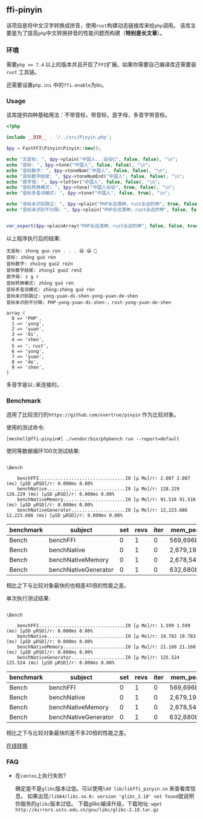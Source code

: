 ## ffi-pinyin

该项目是将中文汉字转换成拼音，使用`rust`构建动态链接库来给`php`调用。
该库主要是为了提高`php`中文转换拼音的性能问题而构建（__特别是长文章__）。

### 环境

需要`php >= 7.4` 以上的版本并且开启了`FFI`扩展。如果你需要自己编译库还需要装`rust` 工具链。

还需要设置`php.ini` 中的`ffi.enable`为`On`。

### Usage 

该库提供四种基础用法：不带音标，带音标，首字母，多音字带音标。

```php
<?php

include __DIR__ . '/../src/Pinyin.php';

$py = FastFFI\Pinyin\Pinyin::new();

echo "无音标: ", $py->plain("中国人...😄😄👩", false, false), "\n";
echo "音标: ", $py->tone("中国人", false, false), "\n";
echo "音标数字: ", $py->toneNum("中国人", false, false), "\n";
echo "音标数字结尾: ", $py->toneNumEnd("中国人", false, false), "\n";
echo "首字母: ", $py->letter("中国人", false, false), "\n";
echo "音标转换模式: ", $py->tone("中国人😄😄", true, false), "\n";
echo "音标多音词模式: ", $py->tone("中国人", false, true), "\n";

echo "音标未识别跳过: ", $py->plain("PHP永远滴神，rust永远的神", true, false, '-'), "\n";
echo "音标未识别不分隔: ", $py->plain("PHP永远滴神，rust永远的神", false, false, '-', true), "\n";


var_export($py->plainArray("PHP永远滴神，rust永远的神", false, false, true));
```

以上程序执行后的结果: 

```text
无音标: zhong guo ren . . . 😄 😄 👩
音标: zhōng guó rén
音标数字: zho1ng guo2 re2n
音标数字结尾: zhong1 guo2 ren2
首字母: z g r
音标转换模式: zhōng guó rén
音标多音词模式: zhōng:zhòng guó rén
音标未识别跳过: yong-yuan-di-shen-yong-yuan-de-shen
音标未识别不分隔: PHP-yong-yuan-di-shen-，rust-yong-yuan-de-shen

array (
  0 => 'PHP',
  1 => 'yong',
  2 => 'yuan',
  3 => 'di',
  4 => 'shen',
  5 => '，rust',
  6 => 'yong',
  7 => 'yuan',
  8 => 'de',
  9 => 'shen',
)
```

多音字是以`:`来连接的。

### Benchmark

选用了比较流行的`https://github.com/overtrue/pinyin` 作为比较对象。

使用的测试命令: 

```shell
[meshell@ffi-pinyin#] ./vendor/bin/phpbench run --report=default 
```

使同等数据循环100次测试结果: 

```text

\Bench

    benchFFI................................I0 [μ Mo]/r: 2.007 2.007 (ms) [μSD μRSD]/r: 0.000ms 0.00%
    benchNative.............................I0 [μ Mo]/r: 128.229 128.229 (ms) [μSD μRSD]/r: 0.000ms 0.00%
    benchNativeMemory.......................I0 [μ Mo]/r: 91.516 91.516 (ms) [μSD μRSD]/r: 0.000ms 0.00%
    benchNativeGenerator....................I0 [μ Mo]/r: 12,223.686 12,223.686 (ms) [μSD μRSD]/r: 0.000ms 0.00%

```


benchmark | subject | set | revs | iter | mem_peak | time_rev | comp_z_value | comp_deviation
 --- | --- | --- | --- | --- | --- | --- | --- | --- 
Bench | benchFFI | 0 | 1 | 0 | 569,696b | 2,007.000μs | 0.00σ | 0.00%
Bench | benchNative | 0 | 1 | 0 | 2,679,192b | 128,229.000μs | 0.00σ | 0.00%
Bench | benchNativeMemory | 0 | 1 | 0 | 2,678,544b | 91,516.000μs | 0.00σ | 0.00%
Bench | benchNativeGenerator | 0 | 1 | 0 | 632,680b | 12,223,686.000μs | 0.00σ | 0.00%

相比之下与比较对象最快的也相差45倍的性能之差。


单次执行测试结果:

```text

\Bench

    benchFFI................................I0 [μ Mo]/r: 1.599 1.599 (ms) [μSD μRSD]/r: 0.000ms 0.00%
    benchNative.............................I0 [μ Mo]/r: 19.783 19.783 (ms) [μSD μRSD]/r: 0.000ms 0.00%
    benchNativeMemory.......................I0 [μ Mo]/r: 21.160 21.160 (ms) [μSD μRSD]/r: 0.000ms 0.00%
    benchNativeGenerator....................I0 [μ Mo]/r: 125.524 125.524 (ms) [μSD μRSD]/r: 0.000ms 0.00%

```

benchmark | subject | set | revs | iter | mem_peak | time_rev | comp_z_value | comp_deviation
 --- | --- | --- | --- | --- | --- | --- | --- | --- 
Bench | benchFFI | 0 | 1 | 0 | 569,696b | 1,599.000μs | 0.00σ | 0.00%
Bench | benchNative | 0 | 1 | 0 | 2,679,192b | 19,783.000μs | 0.00σ | 0.00%
Bench | benchNativeMemory | 0 | 1 | 0 | 2,678,544b | 21,160.000μs | 0.00σ | 0.00%
Bench | benchNativeGenerator | 0 | 1 | 0 | 632,680b | 125,524.000μs | 0.00σ | 0.00%

相比之下与比较对象最快的差不多20倍的性能之差。


[在线转换](http://loocode.com/tool/pinyin/chinese-to-pinyin)

### FAQ

- 在`centos`上执行失败?
  
  确定是不是`glibc`版本过低。可以使用`ldd lib/libffi_pinyin.so` 来查看库信息。
如果出现`/lib64/libc.so.6: version 'glibc_2.18' not found`就说明你服务的`glibc`版本过低。 
  下载glibc编译升级，下载地址: `wget http://mirrors.ustc.edu.cn/gnu/libc/glibc-2.18.tar.gz` 
  
